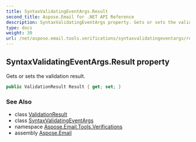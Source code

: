 ```yaml
---
title: SyntaxValidatingEventArgs.Result
second_title: Aspose.Email for .NET API Reference
description: SyntaxValidatingEventArgs property. Gets or sets the validation result
type: docs
weight: 30
url: /net/aspose.email.tools.verifications/syntaxvalidatingeventargs/result/
---
```

## SyntaxValidatingEventArgs.Result property

Gets or sets the validation result.

```csharp
public ValidationResult Result { get; set; }
```

### See Also

* class [ValidationResult](../../validationresult/)
* class [SyntaxValidatingEventArgs](../)
* namespace [Aspose.Email.Tools.Verifications](../../syntaxvalidatingeventargs/)
* assembly [Aspose.Email](../../../)


